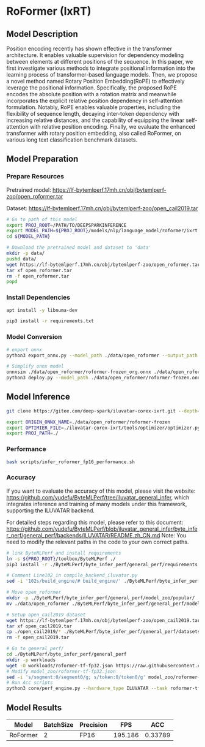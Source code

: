 # RoFormer (IxRT)

## Model Description

Position encoding recently has shown effective in the transformer architecture. It enables valuable supervision for
dependency modeling between elements at different positions of the sequence. In this paper, we first investigate various
methods to integrate positional information into the learning process of transformer-based language models. Then, we
propose a novel method named Rotary Position Embedding(RoPE) to effectively leverage the positional information.
Specifically, the proposed RoPE encodes the absolute position with a rotation matrix and meanwhile incorporates the
explicit relative position dependency in self-attention formulation. Notably, RoPE enables valuable properties,
including the flexibility of sequence length, decaying inter-token dependency with increasing relative distances, and
the capability of equipping the linear self-attention with relative position encoding. Finally, we evaluate the enhanced
transformer with rotary position embedding, also called RoFormer, on various long text classification benchmark
datasets.

## Model Preparation

### Prepare Resources

Pretrained model: <https://lf-bytemlperf.17mh.cn/obj/bytemlperf-zoo/open_roformer.tar>

Dataset: <https://lf-bytemlperf.17mh.cn/obj/bytemlperf-zoo/open_cail2019.tar>

```bash
# Go to path of this model
export PROJ_ROOT=/PATH/TO/DEEPSPARKINFERENCE
export MODEL_PATH=${PROJ_ROOT}/models/nlp/language_model/roformer/ixrt
cd ${MODEL_PATH}

# Download the pretrained model and dataset to 'data'
mkdir -p data/
pushd data/
wget https://lf-bytemlperf.17mh.cn/obj/bytemlperf-zoo/open_roformer.tar
tar xf open_roformer.tar
rm -f open_roformer.tar
popd
```

### Install Dependencies

```bash
apt install -y libnuma-dev

pip3 install -r requirements.txt

```

### Model Conversion

```bash
# export onnx
python3 export_onnx.py --model_path ./data/open_roformer --output_path ./data/open_roformer/roformer-frozen_org.onnx

# Simplify onnx model
onnxsim ./data/open_roformer/roformer-frozen_org.onnx ./data/open_roformer/roformer-frozen.onnx
python3 deploy.py --model_path ./data/open_roformer/roformer-frozen.onnx --output_path ./data/open_roformer/roformer-frozen.onnx
```

## Model Inference

```bash
git clone https://gitee.com/deep-spark/iluvatar-corex-ixrt.git --depth=1

export ORIGIN_ONNX_NAME=./data/open_roformer/roformer-frozen
export OPTIMIER_FILE=./iluvatar-corex-ixrt/tools/optimizer/optimizer.py
export PROJ_PATH=./
```

### Performance

```bash
bash scripts/infer_roformer_fp16_performance.sh
```

### Accuracy

If you want to evaluate the accuracy of this model, please visit the website:
<https://github.com/yudefu/ByteMLPerf/tree/iluvatar_general_infer>, which integrates inference and training of many
models under this framework, supporting the ILUVATAR backend.

For detailed steps regarding this model, please refer to this document:
<https://github.com/yudefu/ByteMLPerf/blob/iluvatar_general_infer/byte_infer_perf/general_perf/backends/ILUVATAR/README.zh_CN.md>
Note: You need to modify the relevant paths in the code to your own correct paths.

```bash
# link ByteMLPerf and install requirements
ln -s ${PROJ_ROOT}/toolbox/ByteMLPerf ./
pip3 install -r ./ByteMLPerf/byte_infer_perf/general_perf/requirements.txt

# Comment Line102 in compile_backend_iluvatar.py
sed -i '102s/build_engine/# build_engine/' ./ByteMLPerf/byte_infer_perf/general_perf/backends/ILUVATAR/compile_backend_iluvatar.py

# Move open_roformer
mkdir -p ./ByteMLPerf/byte_infer_perf/general_perf/model_zoo/popular/
mv ./data/open_roformer ./ByteMLPerf/byte_infer_perf/general_perf/model_zoo/popular/

# Setup open_cail2019 dataset
wget https://lf-bytemlperf.17mh.cn/obj/bytemlperf-zoo/open_cail2019.tar
tar xf open_cail2019.tar
cp ./open_cail2019/* ./ByteMLPerf/byte_infer_perf/general_perf/datasets/open_cail2019
rm -f open_cail2019.tar

# Go to general_perf/
cd ./ByteMLPerf/byte_infer_perf/general_perf
mkdir -p workloads
wget -O workloads/roformer-tf-fp32.json https://raw.githubusercontent.com/bytedance/ByteMLPerf/refs/heads/main/byte_infer_perf/general_perf/workloads/roformer-tf-fp32.json
# Modify model_zoo/roformer-tf-fp32.json
sed -i 's/segment:0/segment0/g; s/token:0/token0/g' model_zoo/roformer-tf-fp32.json
# Run Acc scripts
python3 core/perf_engine.py --hardware_type ILUVATAR --task roformer-tf-fp32
```

## Model Results

| Model    | BatchSize | Precision | FPS     | ACC     |
|----------|-----------|-----------|---------|---------|
| RoFormer | 2         | FP16      | 195.186 | 0.33789 |
